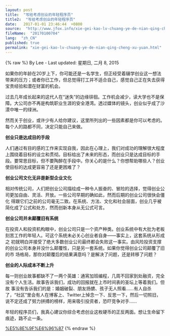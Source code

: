 ```yaml
---
layout: post
title:  "写给考虑创业的年轻程序员"
title2:  "写给考虑创业的年轻程序员"
date:   2017-01-01 23:46:44  +0800
source:  "http://www.jfox.info/xie-gei-kao-lv-chuang-ye-de-nian-qing-cheng-xu-yuan.html"
fileName:  "20170100704"
lang:  "zh_CN"
published: true
permalink: "xie-gei-kao-lv-chuang-ye-de-nian-qing-cheng-xu-yuan.html"
---
```

{% raw %}
By Lee - Last updated: 星期日, 二月 8, 2015

如果你的年龄在20岁上下，你可能还是一名学生，但正经受着辍学创业这一想法带来的压力；或者你已工作，但总觉得打工并不适合自己，感觉自己正在失去获得宝贵经验和潜在财富的机会。

过去几年成长起来的这代人在“迷失”的边缘徘徊。工作机会减少，读大学也不是保障。大公司亦不再是构筑职业生涯的安全港湾。透过媒体的镜头，创业似乎成了沙漠中唯一的绿洲。

然而关于创业，或许少有人给你建议，这里所列出的一些因素都是你可以考虑的。每个人的路都不同，决定只能自己来做。

**创业只是达成目的手段**

人们通过有目的感的工作来实现自我，因此在心理上，我们对成功的理解很大程度上围绕着目标的设立和贯彻。目标给出了未来的形态，而创业只是达成目标的手段。要常思目标，但不要陶醉在手段中。你关心的是什么？你想帮助哪些人？创业使目标的达成更容易了还是更困难了？

**创业公司文化无非是新型企业文化**

相对传统公司，人们把创业公司描绘成一种令人振奋的、冒险的选择，觉得创业公司更加自由、灵活、开放。一些公司早期的确如此，然而后期的创业公司很快会僵化 得跟它们之前的公司毫无二致。在系统、方法、文化和社会层面，创业几乎被简化成了公式和处方，然而创新本身从无公式可言。

**创业公司并未颠覆旧有系统**

在投资人和投资机构眼中，创业公司只是一个资产种类。创业系统中有大批为老板刻苦工作的年轻人。可这个系统未必关心创业者自身——事实上，这套系统从形成之 初就明白并接受了绝大多数创业公司最终都会失败这一事实。由风险投资支撑的创业公司本身并没什么颠覆性，只是另一套系统。如果你觉得创业公司颠覆了旧的市 场格局，那你对颠覆后的结果满意吗？是解决了问题，还是转移了问题？

**创业的人际成本不断上升**

每一则创业故事都缺不了一两个英雄：通宵加班编程，几周不回家到处融资，完全没有个人生活。故事告诉我们，成功的回报就在上市时间表的圣坛上等着我们。但故 事没有告诉我们的是：婚姻破裂、朋友扬镳、孩子无人照看……有人自杀了，“社区”里会有人在博客上、Twitter上悼念一下、反思一下，然后一切照旧， 说不定还成了努力拼搏的榜样，用来吸引投资者，恐吓竞争对手……

年轻的程序员们，我真心建议你综合考虑创业这枚硬币的正反两面。想让生命留下痕迹，路不止一条。

[%E5%8E%9F%E6%96%87](http://www.jfox.info/go.php?url=http://www.jfox.info/url.php?_v=v4&amp;_src=&amp;isencode=1&amp;content=dGltZT0xNDIzMzY1MTk0MzgxJnVybD1odHRwJTNBJTJGJTJGd3d3LnBocGZlbnNpLmNvbSUyRmFydGljbGUlMkYyMDE0MDYxMSUyRjMyNzYuaHRtbA==)
{% endraw %}
